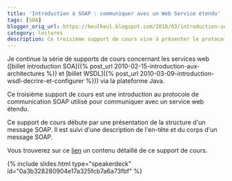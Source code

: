 ```yaml
---
title: 'Introduction à SOAP : communiquer avec un Web Service étendu'
tags: [SOA]
blogger_orig_url: https://keulkeul.blogspot.com/2010/03/introduction-soap-communiquer-avec-un.html
category: lectures
description: Ce troisième support de cours vise à présenter le protocole de communication SOAP utilisé pour communiquer avec un service web étendu.
---
```


Je continue la série de supports de cours concernant les services web ([billet introduction SOA]({% post_url 2010-02-15-introduction-aux-architectures %}) et [billet WSDL]({% post_url 2010-03-09-introduction-wsdl-decrire-et-configurer %})) via la plateforme Java.  
  
Ce troisième support de cours est une introduction au protocole de communication SOAP utilisé pour communiquer avec un service web étendu.  
  
Ce support de cours débute par une présentation de la structure d'un message SOAP. Il est suivi d'une description de l'en-tête et du corps d'un message SOAP.  

Vous trouverez sur ce [lien](/soa/communiquer-soap) un contenu détaillé de ce support de cours.

{% include slides.html type="speakerdeck" id="0a3b328280904e17a325fcb7a6a73fbf" %}
